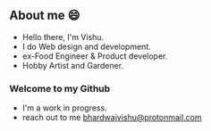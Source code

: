 ## About me 😄

- Hello there, I'm Vishu.
- I do Web design and development.
- ex-Food Engineer & Product developer. 
- Hobby Artist and Gardener.

### Welcome to my Github
- I'm a work in progress.
- reach out to me bhardwajvishu@protonmail.com